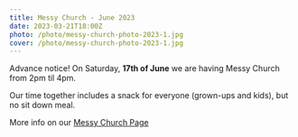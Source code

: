 ```yaml
---
title: Messy Church - June 2023
date: 2023-03-21T18:00Z
photo: /photo/messy-church-photo-2023-1.jpg
cover: /photo/messy-church-photo-2023-1.jpg
---
```


Advance notice! On Saturday, **17th of June** we are having Messy Church from 2pm til 4pm.

Our time together includes a snack for everyone (grown-ups and kids), but no sit down meal.

More info on our [Messy Church Page](/services/messychurch/)

